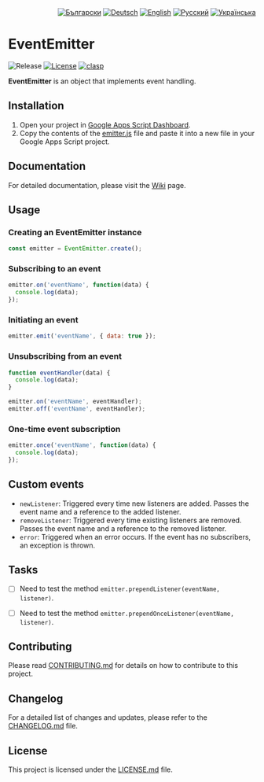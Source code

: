 <div id="locales" align="right">
  <a href="../bg/README.md"><img src="https://img.shields.io/badge/BG-grey?style=flat" alt="Български"></a>
  <a href="../de/README.md"><img src="https://img.shields.io/badge/DE-grey?style=flat" alt="Deutsch"></a>
  <a href="../en/README.md"><img src="https://img.shields.io/badge/EN-blue?style=flat" alt="English"></a>
  <a href="../ru/README.md"><img src="https://img.shields.io/badge/RU-grey?style=flat" alt="Русский"></a>
  <a href="../uk/README.md"><img src="https://img.shields.io/badge/UK-grey?style=flat" alt="Українська"></a>
</div>


# EventEmitter

<div id="badges" align="left">
  <img src="https://img.shields.io/github/v/release/MaksymStoianov/EventEmitter" alt="Release">
  <a href="LICENSE.md"><img src="https://img.shields.io/github/license/MaksymStoianov/EventEmitter" alt="License"></a>
  <a href="https://github.com/google/clasp"><img src="https://img.shields.io/badge/built%20with-clasp-4285f4.svg" alt="clasp"></a>
</div>

**EventEmitter** is an object that implements event handling.


## Installation

1. Open your project in [Google Apps Script Dashboard](https://script.google.com/).
2. Copy the contents of the [emitter.js](../../src/emitter.js) file and paste it into a new file in your Google Apps Script project.


## Documentation

For detailed documentation, please visit the [Wiki](../../../../wiki/en) page.


## Usage

### Creating an EventEmitter instance

```javascript
const emitter = EventEmitter.create();
```

### Subscribing to an event

```javascript
emitter.on('eventName', function(data) {
  console.log(data);
});
```

### Initiating an event

```javascript
emitter.emit('eventName', { data: true });
```

### Unsubscribing from an event

```javascript
function eventHandler(data) {
  console.log(data);
}

emitter.on('eventName', eventHandler);
emitter.off('eventName', eventHandler);
```

### One-time event subscription

```javascript
emitter.once('eventName', function(data) {
  console.log(data);
});
```


## Custom events

- `newListener`: Triggered every time new listeners are added. Passes the event name and a reference to the added listener.
- `removeListener`: Triggered every time existing listeners are removed. Passes the event name and a reference to the removed listener.
- `error`: Triggered when an error occurs. If the event has no subscribers, an exception is thrown.


## Tasks

- [ ] Need to test the method `emitter.prependListener(eventName, listener)`.
- [ ] Need to test the method `emitter.prependOnceListener(eventName, listener)`.


## Contributing

Please read [CONTRIBUTING.md](CONTRIBUTING.md) for details on how to contribute to this project.


## Changelog

For a detailed list of changes and updates, please refer to the [CHANGELOG.md](CHANGELOG.md) file.


## License

This project is licensed under the [LICENSE.md](LICENSE.md) file.
